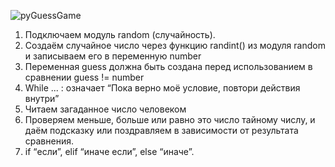 ![pyGuessGame](pyGuessGame.png)
1. Подключаем модуль random (случайность).
2. Cоздаём случайное число через функцию randint() из модуля random и записываем его в переменную number  
3. Переменная guess должна быть создана перед использованием в сравнении guess != number  
4. While ... : означает “Пока верно моё условие, повтори действия внутри”  
5. Читаем загаданное число человеком  
6. Проверяем меньше, больше или равно это число тайному числу, и даём подсказку или поздравляем в зависимости от результата сравнения.  
7. if “если”, elif “иначе если”, else “иначе”.





